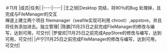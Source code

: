 ＃11月
|成员|任务|
|----|----|
|王之旭|Desktop 完结，将90％的Bug 处理掉，且完成与FileManager的交互<br />禅道上建立两个项目 filemanager（seafile实现可利用 chroot）,appstore，并且将任务添加进去。独立管理|
|陈鹏|11月25日之前完成FileManager的修改与编写，达到可用，可交付|
|罗俊欢|11月25日之前完成AppStore的修改与编写，达到可用，可交付|
|卢宁|11月25日之前完成FileManager的修改与编写，达到可用，可交付|
